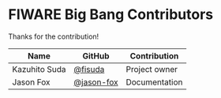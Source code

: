 # FIWARE Big Bang Contributors

Thanks for the contribution!

| Name                 | GitHub                                         | Contribution        |
| -------------------- | ---------------------------------------------- | ------------------- |
| Kazuhito Suda        | [@fisuda](https://github.com/fisuda)           | Project owner       |
| Jason Fox            | [@jason-fox](https://github.com/jason-fox)     | Documentation       |

